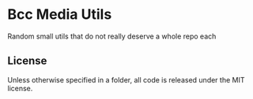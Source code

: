 # Bcc Media Utils
Random small utils that do not really deserve a whole repo each

## License

Unless otherwise specified in a folder, all code is released under the MIT license.
